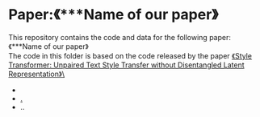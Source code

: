 # Paper:《***Name of our paper》
This repository contains the code and data for the following paper:\
《***Name of our paper》\
The code in this folder is based on the code released by the paper <a href="https://arxiv.org/abs/1905.05621">《Style Transformer: Unpaired Text Style Transfer without Disentangled Latent Representation》\

<ul>
<li>
<li>.</li>
<li></a>..</li>
</ul>

